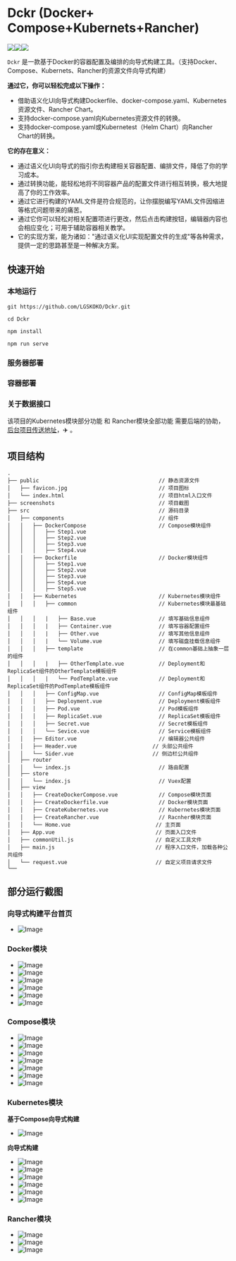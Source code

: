 #  Dckr  (Docker+ Compose+Kubernets+Rancher)

![](https://img.shields.io/badge/build-passing-brightgreen)![](https://img.shields.io/badge/Vue-reference-blue)![](https://img.shields.io/badge/license-MPL--2.0-orange)

 `Dckr` 是一款基于Docker的容器配置及编排的向导式构建工具。（支持Docker、Compose、Kubernets、Rancher的资源文件向导式构建）

**通过它，你可以轻松完成以下操作：**

- 借助语义化UI向导式构建Dockerfile、docker-compose.yaml、Kubernetes资源文件、Rancher Chart。
- 支持docker-compose.yaml向Kubernetes资源文件的转换。
- 支持docker-compose.yaml或Kubernetest（Helm Chart）向Rancher Chart的转换。

**它的存在意义：**

- 通过语义化UI向导式的指引你去构建相关容器配置、编排文件，降低了你的学习成本。
- 通过转换功能，能轻松地将不同容器产品的配置文件进行相互转换，极大地提高了你的工作效率。
- 通过它进行构建的YAML文件是符合规范的，让你摆脱编写YAML文件因缩进等格式问题带来的痛苦。
- 通过它你可以轻松对相关配置项进行更改，然后点击构建按钮，编辑器内容也会相应变化；可用于辅助容器相关教学。
- 它的实现方案，能为诸如："通过语义化UI实现配置文件的生成"等各种需求，提供一定的思路甚至是一种解决方案。

## 快速开始

### 本地运行

```
git https://github.com/LGSKOKO/Dckr.git

cd Dckr

npm install 

npm run serve

```

### 服务器部署

### 容器部署

### 关于数据接口

该项目的Kubernetes模块部分功能 和 Rancher模块全部功能 需要后端的协助，[后台项目传送地址](https://github.com/LGSKOKO/Dckr_Service)，:airplane: 。

## 项目结构

```
.
├── public                                      // 静态资源文件
│   ├── favicon.jpg                             // 项目图标
│   └── index.html                              // 项目html入口文件
├── screenshots                                 // 项目截图
├── src                                         // 源码目录
│   ├── components                              // 组件
│   │   ├── DockerCompose                       // Compose模块组件
│   │   │   ├── Step1.vue                    	
│   │   │   ├── Step2.vue                    	
│   │   │   ├── Step3.vue                    	
│   │   │   ├── Step4.vue                    	
│   │   ├── Dockerfile                          // Docker模块组件
│   │   │   ├── Step1.vue                    	
│   │   │   ├── Step2.vue                    	
│   │   │   ├── Step3.vue                    	
│   │   │   ├── Step4.vue                    	
│   │   │   ├── Step5.vue                    	
│   │   ├── Kubernetes                          // Kubernetes模块组件
│   │   │   ├── common                   		// Kubernetes模块最基础组件
│   │   │   |	├── Base.vue                    // 填写基础信息组件
│   │   │   |	├── Container.vue               // 填写容器配置组件
│   │   │   |	├── Other.vue                   // 填写其他信息组件
│   │   │   |	└── Volume.vue                  // 填写磁盘挂载信息组件
│   │   │   ├── template                   		// 在common基础上抽象一层的组件
│   │   │   |	├── OtherTemplate.vue           // Deployment和ReplicaSet组件的OtherTemplate模板组件
│   │   │   |	└── PodTemplate.vue             // Deployment和ReplicaSet组件的PodTemplate模板组件
│   │   │   ├── ConfigMap.vue                   // ConfigMap模板组件
│   │   │   ├── Deployment.vue                  // Deployment模板组件
│   │   │   ├── Pod.vue                    		// Pod模板组件
│   │   │   ├── ReplicaSet.vue                  // ReplicaSet模板组件
│   │   │   ├── Secret.vue                    	// Secret模板组件
│   │   │   └── Sevice.vue                    	// Service模板组件
│   │   ├── Editor.vue                          // 编辑器公共组件
│   │   ├── Header.vue						  // 头部公共组件
│   │   └── Sider.vue						  // 侧边栏公共组件
│   ├── router
│   │   └── index.js                           	// 路由配置
│   ├── store								
│   │   └── index.js                           	// Vuex配置
│   ├── view                                  	
│   │   ├── CreateDockerCompose.vue             // Compose模块页面
│   │   ├── CreateDockerfile.vue                // Docker模块页面
│   │   ├── CreateKubernetes.vue                // Kubernetes模块页面
│   │   ├── CreateRancher.vue                   // Racnher模块页面
│   │   └── Home.vue                   		   // 主页面
│   ├── App.vue                                // 页面入口文件
│   ├── commonUtil.js                          // 自定义工具文件
│   ├── main.js                                // 程序入口文件，加载各种公共组件
│   └── request.vue                            // 自定义项目请求文件
└──

```



## 部分运行截图

### 向导式构建平台首页

- ![Image](https://raw.github.com/LGSKOKO/Dckr/main/screenshot/向导式构建平台首页.png)

### Docker模块

- ![Image](https://raw.github.com/LGSKOKO/Dckr/main/screenshot/Docker/1.png)
- ![Image](https://raw.github.com/LGSKOKO/Dckr/main/screenshot/Docker/2.png)
- ![Image](https://raw.github.com/LGSKOKO/Dckr/main/screenshot/Docker/3.png)
- ![Image](https://raw.github.com/LGSKOKO/Dckr/main/screenshot/Docker/4.png)
- ![Image](https://raw.github.com/LGSKOKO/Dckr/main/screenshot/Docker/5.png)
- ![Image](https://raw.github.com/LGSKOKO/Dckr/main/screenshot/Docker/6.png)

### Compose模块

- ![Image](https://raw.github.com/LGSKOKO/Dckr/main/screenshot/Compose/1.png)
- ![Image](https://raw.github.com/LGSKOKO/Dckr/main/screenshot/Compose/2.png)
- ![Image](https://raw.github.com/LGSKOKO/Dckr/main/screenshot/Compose/3.png)
- ![Image](https://raw.github.com/LGSKOKO/Dckr/main/screenshot/Compose/4.png)
- ![Image](https://raw.github.com/LGSKOKO/Dckr/main/screenshot/Compose/5.png)
- ![Image](https://raw.github.com/LGSKOKO/Dckr/main/screenshot/Compose/6.png)
- ![Image](https://raw.github.com/LGSKOKO/Dckr/main/screenshot/Compose/7.png)

### Kubernetes模块
**基于Compose向导式构建**

- ![Image](https://raw.github.com/LGSKOKO/Dckr/main/screenshot/Kubernetes/1.png)

**向导式构建**

- ![Image](https://raw.github.com/LGSKOKO/Dckr/main/screenshot/Kubernetes/2.png)
- ![Image](https://raw.github.com/LGSKOKO/Dckr/main/screenshot/Kubernetes/3.png)
- ![Image](https://raw.github.com/LGSKOKO/Dckr/main/screenshot/Kubernetes/4.png)
- ![Image](https://raw.github.com/LGSKOKO/Dckr/main/screenshot/Kubernetes/5.png)
- ![Image](https://raw.github.com/LGSKOKO/Dckr/main/screenshot/Kubernetes/6.png)
- ![Image](https://raw.github.com/LGSKOKO/Dckr/main/screenshot/Kubernetes/7.png)

### Rancher模块

- ![Image](https://raw.github.com/LGSKOKO/Dckr/main/screenshot/Rancher/1.png)
- ![Image](https://raw.github.com/LGSKOKO/Dckr/main/screenshot/Rancher/2.png)
- ![Image](https://raw.github.com/LGSKOKO/Dckr/main/screenshot/Rancher/3.png)

